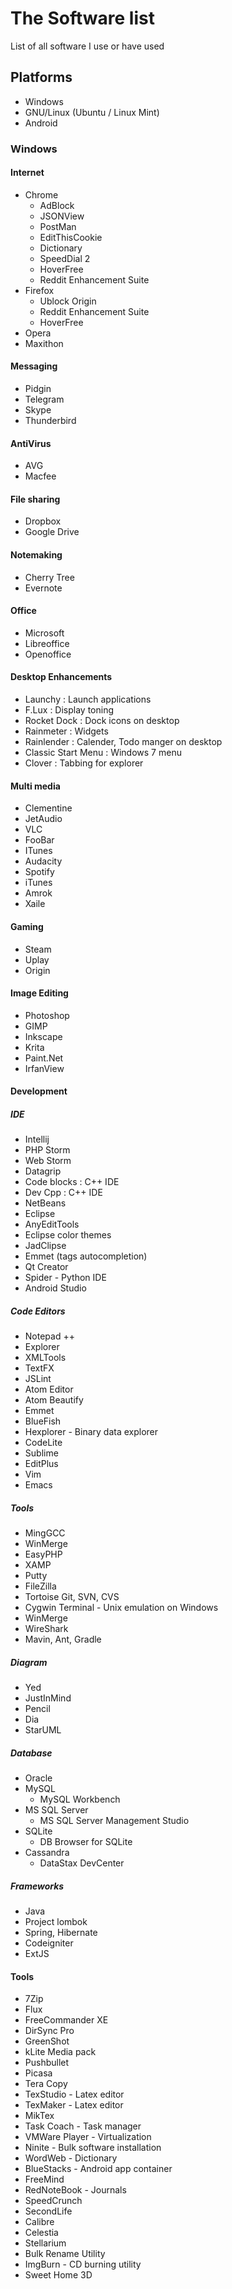 # The Software list
List of all software I use or have used

## Platforms
- Windows
- GNU/Linux (Ubuntu / Linux Mint)
- Android


### Windows

#### Internet
- Chrome
  - AdBlock
  - JSONView
  - PostMan
  - EditThisCookie
  - Dictionary
  - SpeedDial 2
  - HoverFree
  - Reddit Enhancement Suite
- Firefox
  - Ublock Origin
  - Reddit Enhancement Suite
  - HoverFree
- Opera
- Maxithon

#### Messaging
- Pidgin
- Telegram
- Skype
- Thunderbird

#### AntiVirus
- AVG
- Macfee

#### File sharing
- Dropbox
- Google Drive

#### Notemaking
- Cherry Tree
- Evernote

#### Office 
- Microsoft
- Libreoffice
- Openoffice

#### Desktop Enhancements
- Launchy : Launch applications
- F.Lux : Display toning
- Rocket Dock : Dock icons on desktop
- Rainmeter : Widgets 
- Rainlender : Calender, Todo manger on desktop
- Classic Start Menu : Windows 7 menu
- Clover : Tabbing for explorer 

#### Multi media 
- Clementine
- JetAudio
- VLC
- FooBar
- ITunes
- Audacity
- Spotify
- iTunes
- Amrok
- Xaile

#### Gaming 
- Steam
- Uplay
- Origin

#### Image Editing
- Photoshop
- GIMP
- Inkscape
- Krita
- Paint.Net
- IrfanView

#### Development
##### IDE
- Intellij
 - PHP Storm
 - Web Storm
 - Datagrip
- Code blocks : C++ IDE
- Dev Cpp : C++ IDE
- NetBeans
- Eclipse
 - AnyEditTools
 - Eclipse color themes
 - JadClipse
 - Emmet (tags autocompletion)
- Qt Creator
- Spider - Python IDE
- Android Studio

##### Code Editors
- Notepad ++
 - Explorer
 - XMLTools
 - TextFX
 - JSLint
- Atom Editor
 - Atom Beautify
 - Emmet
- BlueFish
- Hexplorer - Binary data explorer
- CodeLite
- Sublime
- EditPlus
- Vim
- Emacs

##### Tools
- MingGCC
- WinMerge
- EasyPHP
- XAMP
- Putty
- FileZilla
- Tortoise Git, SVN, CVS
- Cygwin Terminal - Unix emulation on Windows
- WinMerge
- WireShark
- Mavin, Ant, Gradle

##### Diagram
- Yed
- JustInMind
- Pencil
- Dia
- StarUML

##### Database
- Oracle
- MySQL
  - MySQL Workbench
- MS SQL Server
  - MS SQL Server Management Studio
- SQLite
  - DB Browser for SQLite
- Cassandra
  - DataStax DevCenter

##### Frameworks
- Java
 - Project lombok
 - Spring, Hibernate
- Codeigniter
- ExtJS
 
#### Tools
- 7Zip
- Flux
- FreeCommander XE
- DirSync Pro
- GreenShot       
- kLite Media pack
- Pushbullet
- Picasa
- Tera Copy
- TexStudio - Latex editor
- TexMaker - Latex editor
- MikTex
- Task Coach - Task manager
- VMWare Player - Virtualization
- Ninite - Bulk software installation
- WordWeb - Dictionary
- BlueStacks - Android app container
- FreeMind
- RedNoteBook - Journals
- SpeedCrunch
- SecondLife
- Calibre
- Celestia
- Stellarium
- Bulk Rename Utility
- ImgBurn - CD burning utility
- Sweet Home 3D


